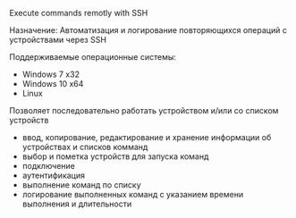 Execute commands remotly with SSH

Назначение: 
Автоматизация  и логирование повторяющихся операций с устройствами через SSH

Поддерживаемые операционные системы: 
- Windows 7 x32
- Windows 10 x64
- Linux

Позволяет последовательно работать устройством и/или со списком устройств
- ввод, копирование, редактирование и хранение информации об устройствах и списков комманд
- выбор и пометка устройств для запуска команд
- подключение
- аутентификация
- выполнение команд по списку 
- логирование выполненных команд с указанием времени выполнения и длительности
